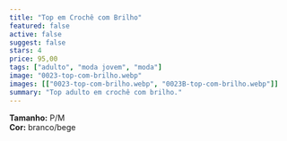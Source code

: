 ```yaml
---
title: "Top em Crochê com Brilho"
featured: false
active: false
suggest: false
stars: 4
price: 95,00 
tags: ["adulto", "moda jovem", "moda"]
image: "0023-top-com-brilho.webp"
images: [["0023-top-com-brilho.webp", "0023B-top-com-brilho.webp"]]
summary: "Top adulto em crochê com brilho."
---
```


**Tamanho:** P/M  
**Cor:** branco/bege  


